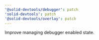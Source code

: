 ```yaml
---
'@solid-devtools/debugger': patch
'solid-devtools': patch
'@solid-devtools/overlay': patch
---
```


Improve managing debugger enabled state.
